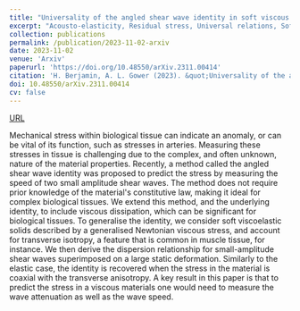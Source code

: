 ```yaml
---
title: "Universality of the angled shear wave identity in soft viscous solids"
excerpt: "Acousto-elasticity, Residual stress, Universal relations, Soft solids, Ultrasonic testing, Nonlinear viscoelasticity"
collection: publications
permalink: /publication/2023-11-02-arxiv
date: 2023-11-02
venue: 'Arxiv'
paperurl: 'https://doi.org/10.48550/arXiv.2311.00414'
citation: 'H. Berjamin, A. L. Gower (2023). &quot;Universality of the angled shear wave identity in soft viscous solids&quot;, <i>Arxiv preprint</i> 2311.00414.'
doi: 10.48550/arXiv.2311.00414
cv: false
---
```


[URL](https://arxiv.org/abs/2311.00414)

Mechanical stress within biological tissue can indicate an anomaly, or can be vital of its function, such as stresses in arteries. Measuring these stresses in tissue is challenging due to the complex, and often unknown, nature of the material properties. Recently, a method called the angled shear wave identity was proposed to predict the stress by measuring the speed of two small amplitude shear waves. The method does not require prior knowledge of the material's constitutive law, making it ideal for complex biological tissues. We extend this method, and the underlying identity, to include viscous dissipation, which can be significant for biological tissues. To generalise the identity, we consider soft viscoelastic solids described by a generalised Newtonian viscous stress, and account for transverse isotropy, a feature that is common in muscle tissue, for instance. We then derive the dispersion relationship for small-amplitude shear waves superimposed on a large static deformation. Similarly to the elastic case, the identity is recovered when the stress in the material is coaxial with the transverse anisotropy. A key result in this paper is that to predict the stress in a viscous materials one would need to measure the wave attenuation as well as the wave speed.
